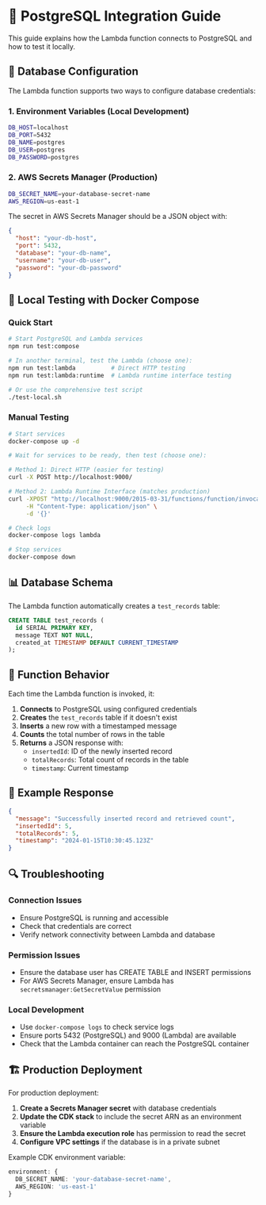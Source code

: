 # 🐘 PostgreSQL Integration Guide

This guide explains how the Lambda function connects to PostgreSQL and how to
test it locally.

## 🔧 Database Configuration

The Lambda function supports two ways to configure database credentials:

### 1. Environment Variables (Local Development)

```bash
DB_HOST=localhost
DB_PORT=5432
DB_NAME=postgres
DB_USER=postgres
DB_PASSWORD=postgres
```

### 2. AWS Secrets Manager (Production)

```bash
DB_SECRET_NAME=your-database-secret-name
AWS_REGION=us-east-1
```

The secret in AWS Secrets Manager should be a JSON object with:

```json
{
  "host": "your-db-host",
  "port": 5432,
  "database": "your-db-name",
  "username": "your-db-user",
  "password": "your-db-password"
}
```

## 🚀 Local Testing with Docker Compose

### Quick Start

```bash
# Start PostgreSQL and Lambda services
npm run test:compose

# In another terminal, test the Lambda (choose one):
npm run test:lambda          # Direct HTTP testing
npm run test:lambda:runtime  # Lambda runtime interface testing

# Or use the comprehensive test script
./test-local.sh
```

### Manual Testing

```bash
# Start services
docker-compose up -d

# Wait for services to be ready, then test (choose one):

# Method 1: Direct HTTP (easier for testing)
curl -X POST http://localhost:9000/

# Method 2: Lambda Runtime Interface (matches production)
curl -XPOST "http://localhost:9000/2015-03-31/functions/function/invocations" \
     -H "Content-Type: application/json" \
     -d '{}'

# Check logs
docker-compose logs lambda

# Stop services
docker-compose down
```

## 📊 Database Schema

The Lambda function automatically creates a `test_records` table:

```sql
CREATE TABLE test_records (
  id SERIAL PRIMARY KEY,
  message TEXT NOT NULL,
  created_at TIMESTAMP DEFAULT CURRENT_TIMESTAMP
);
```

## 🔄 Function Behavior

Each time the Lambda function is invoked, it:

1. **Connects** to PostgreSQL using configured credentials
2. **Creates** the `test_records` table if it doesn't exist
3. **Inserts** a new row with a timestamped message
4. **Counts** the total number of rows in the table
5. **Returns** a JSON response with:
   - `insertedId`: ID of the newly inserted record
   - `totalRecords`: Total count of records in the table
   - `timestamp`: Current timestamp

## 🧪 Example Response

```json
{
  "message": "Successfully inserted record and retrieved count",
  "insertedId": 5,
  "totalRecords": 5,
  "timestamp": "2024-01-15T10:30:45.123Z"
}
```

## 🔍 Troubleshooting

### Connection Issues

- Ensure PostgreSQL is running and accessible
- Check that credentials are correct
- Verify network connectivity between Lambda and database

### Permission Issues

- Ensure the database user has CREATE TABLE and INSERT permissions
- For AWS Secrets Manager, ensure Lambda has `secretsmanager:GetSecretValue` permission

### Local Development

- Use `docker-compose logs` to check service logs
- Ensure ports 5432 (PostgreSQL) and 9000 (Lambda) are available
- Check that the Lambda container can reach the PostgreSQL container

## 🏗️ Production Deployment

For production deployment:

1. **Create a Secrets Manager secret** with database credentials
2. **Update the CDK stack** to include the secret ARN as an environment variable
3. **Ensure the Lambda execution role** has permission to read the secret
4. **Configure VPC settings** if the database is in a private subnet

Example CDK environment variable:

```typescript
environment: {
  DB_SECRET_NAME: 'your-database-secret-name',
  AWS_REGION: 'us-east-1'
}
```
